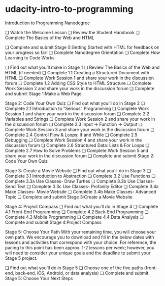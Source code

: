 # udacity-intro-to-programming
Introduction to Programming Nanodegree

❏ Watch the Welcome Lesson
❏ Review the Student Handbook
❏ Complete The Basics of the Web and HTML

❏ Complete and submit Stage 0:​Getting Started with HTML for feedback
on your progress so far!
❏ Complete Nanodegree Orientation
❏ Complete How Learning to Code Works

❏ Find out what you’ll make in Stage 1
❏ Review The Basics of the Web and HTML (if needed)
❏ Complete 1.1 Creating a Structured Document with HTML
❏ Complete Work Session 1 and share your work in the discussion forum
❏ Complete 1.2 Adding CSS Style to HTML Structure
❏ Complete Work Session 2 and share your work in the discussion forum
❏ Complete and submit Stage 1:​M​ake a Web Page


Stage 2: Code Your Own Quiz
❏ Find out what you’ll do in Stage 2
❏ Complete 2.1 Introduction to “Serious” Programming
❏ Complete Work Session 1 and share your work in the discussion forum
❏ Complete 2.2 Variables and Strings
❏ Complete Work Session 2 and share your work in the discussion forum
❏ Complete 2.3 Input → Function → Output
❏ Complete Work Session 3 and share your work in the discussion forum
❏ Complete 2.4 Control Flow & Loops: If and While
❏ Complete 2.5 Debugging
❏ Complete Work Session 4 and share your work in the discussion forum
❏ Complete 2.6 Structured Data: Lists & For Loops
❏ Complete 2.7 How to Solve Problems
❏ Complete Work Session 5 and share your work in the discussion forum
❏ Complete and submit Stage 2:​Code Your Own Quiz


Stage 3: Create a Movie Website
❏ Find out what you’ll do in Stage 3
❏ Complete 3.1 Introduction to Abstraction
❏ Complete 3.2 Use Functions
❏ Complete 3.3a Use Classes- Draw Turtles
❏ Complete 3.3b Use Classes- Send Text
❏ Complete 3.3c Use Classes- Profanity Editor
❏ Complete 3.4a Make Classes- Movie Website
❏ Complete 3.4b Make Classes- Advanced Topic
❏ Complete and submit Stage 3:​Create a Movie Website

Stage 4: Project Compass
❏ Find out what you’ll do in Stage 4
❏ Complete 4.1 Front-End Programming
❏ Complete 4.2 Back-End Programming
❏ Complete 4.3 Mobile Programming
❏ Complete 4.4 Data Analysis
❏ Complete and submit Stage 4:​Project Compass

Stage 5: Choose Your Path
With your remaining time, you will choose your own path. We encourage you to
download and fill in the below dates with lessons and activities that correspond
with your choice. For reference, the pacing to this point has been approx. 1-2
lessons per week; however, you will need to consider your unique goals and the
deadline to submit your Stage 5 project.


❏ Find out what you’ll do in Stage 5
❏ Choose one of the five paths (front-end, back-end, iOS, Android, or data
analysis)
❏ Complete and submit Stage 5​: Choose Your Next Steps
